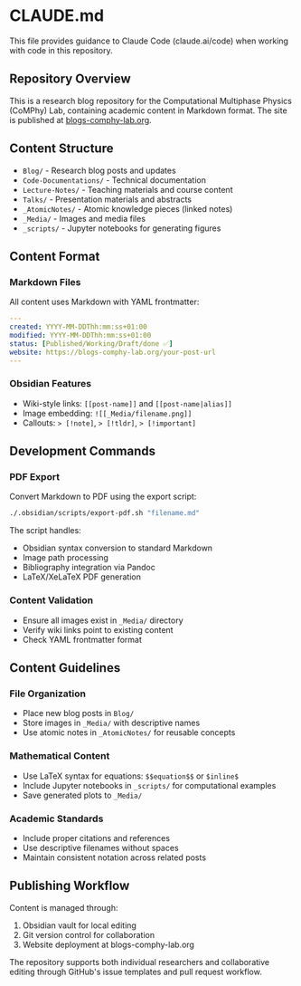 # CLAUDE.md

This file provides guidance to Claude Code (claude.ai/code) when working with code in this repository.

## Repository Overview

This is a research blog repository for the Computational Multiphase Physics (CoMPhy) Lab, containing academic content in Markdown format. The site is published at [blogs-comphy-lab.org](https://blogs-comphy-lab.org/).

## Content Structure

- `Blog/` - Research blog posts and updates
- `Code-Documentations/` - Technical documentation
- `Lecture-Notes/` - Teaching materials and course content
- `Talks/` - Presentation materials and abstracts
- `_AtomicNotes/` - Atomic knowledge pieces (linked notes)
- `_Media/` - Images and media files
- `_scripts/` - Jupyter notebooks for generating figures

## Content Format

### Markdown Files
All content uses Markdown with YAML frontmatter:
```yaml
---
created: YYYY-MM-DDThh:mm:ss+01:00
modified: YYYY-MM-DDThh:mm:ss+01:00
status: [Published/Working/Draft/done ✅]
website: https://blogs-comphy-lab.org/your-post-url
---
```

### Obsidian Features
- Wiki-style links: `[[post-name]]` and `[[post-name|alias]]`
- Image embedding: `![[_Media/filename.png]]`
- Callouts: `> [!note]`, `> [!tldr]`, `> [!important]`

## Development Commands

### PDF Export
Convert Markdown to PDF using the export script:
```bash
./.obsidian/scripts/export-pdf.sh "filename.md"
```

The script handles:
- Obsidian syntax conversion to standard Markdown
- Image path processing
- Bibliography integration via Pandoc
- LaTeX/XeLaTeX PDF generation

### Content Validation
- Ensure all images exist in `_Media/` directory
- Verify wiki links point to existing content
- Check YAML frontmatter format

## Content Guidelines

### File Organization
- Place new blog posts in `Blog/`
- Store images in `_Media/` with descriptive names
- Use atomic notes in `_AtomicNotes/` for reusable concepts

### Mathematical Content
- Use LaTeX syntax for equations: `$$equation$$` or `$inline$`
- Include Jupyter notebooks in `_scripts/` for computational examples
- Save generated plots to `_Media/`

### Academic Standards
- Include proper citations and references
- Use descriptive filenames without spaces
- Maintain consistent notation across related posts

## Publishing Workflow

Content is managed through:
1. Obsidian vault for local editing
2. Git version control for collaboration
3. Website deployment at blogs-comphy-lab.org

The repository supports both individual researchers and collaborative editing through GitHub's issue templates and pull request workflow.